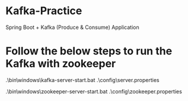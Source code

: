 # Kafka-Practice
Spring Boot + Kafka (Produce &amp; Consume) Application

# Follow the below steps to run the Kafka with zookeeper

.\bin\windows\kafka-server-start.bat .\config\server.properties

.\bin\windows\zookeeper-server-start.bat .\config\zookeeper.properties
